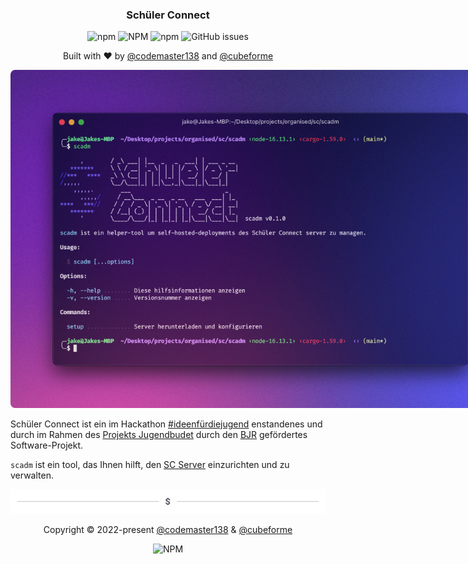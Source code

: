 <div align="center">
<h3>Schüler Connect</h1>
<p>
<img alt="npm" src="https://img.shields.io/npm/v/scadm?color=red&style=for-the-badge">
<img alt="NPM" src="https://img.shields.io/npm/l/scadm?color=orange&style=for-the-badge">
<img alt="npm" src="https://img.shields.io/npm/dt/scadm?color=yellow&style=for-the-badge">
<img alt="GitHub issues" src="https://img.shields.io/github/issues/schueler-connect/scadm?color=green&style=for-the-badge">
</p>
<p>Built with ❤️ by <a href="https://github.com/codemaster138">@codemaster138</a> and <a href="https://github.com/cubeforme">@cubeforme</a></p>
<img alt="A screenshot of scadm in the terminal" src="assets/cover.png" style="max-width: 800px"/>
</div>

Schüler Connect ist ein im Hackathon [#ideenfürdiejugend](https://ideenfuerdiejugend.de/) enstandenes und durch im Rahmen des [Projekts Jugendbudet](https://ideenfuerdiejugend.de/das-jugendbudget/) durch den [BJR](https://bjr.de/) gefördertes Software-Projekt.

`scadm`
 ist ein tool, das Ihnen hilft, den [SC Server](https://github.com/schueler-connect/backend) einzurichten und zu verwalten.

<!-- TODO: Finish README! -->

<div align="center">
<img alt="" src="assets/footer.png"/>
<p>Copyright © 2022-present <a href="https://github.com/codemaster138/">@codemaster138</a> & <a href="https://github.com/cubeforme/">@cubeforme</a></p>
<img alt="NPM" src="https://img.shields.io/npm/l/scadm?color=orange&style=for-the-badge">
</div>

